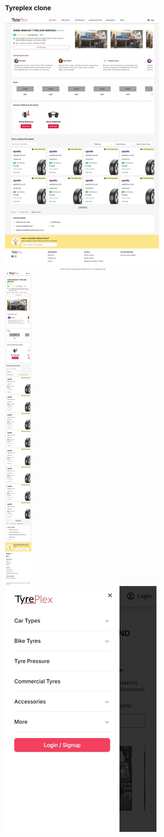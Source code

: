 ## Tyreplex clone

![Desktop View](/public/desktop-view.jpeg)
![Mobile View](/public/mobile-view.jpeg)
![Sidebar](/public/sidebar.jpeg)
